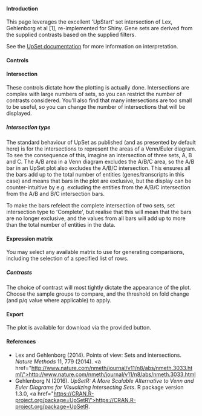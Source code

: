 
#### Introduction

This page leverages the excellent 'UpStart' set intersection of Lex, Gehlenborg et al [1], re-implemented for Shiny. Gene sets are derived from the supplied contrasts based on the supplied filters.

See the [UpSet documentation](http://www.caleydo.org/tools/upset/) for more information on interpretation.

#### Controls

#### Intersection

These controls dictate how the plotting is actually done. Intersections are complex with large numbers of sets, so you can restrict the number of contrasts considered. You'll also find that many intersections are too small to be useful, so you can change the number of intersections that will be displayed.

##### Intersection type

The standard behaviour of UpSet as published (and as presented by default here) is for the intersections to represent the areas of a Venn/Euler diagram. To see the consequence of this, imagine an intersection of three sets, A, B and C. The A/B area in a Venn diagram excludes the A/B/C area, so the A/B bar in an UpSet plot also excludes the A/B/C intersection. This ensures all the bars add up to the total number of entities (genes/transcripts in this case) and means that bars in the plot are exclusive, but the display can be counter-intuitive by e.g. excluding the entities from the A/B/C intersection from the A/B and B/C intersection bars.

To make the bars refelect the complete intersection of two sets, set intersection type to 'Complete', but realise that this will mean that the bars are no longer exclusive, and the values from all bars will add up to more than the total number of entities in the data.

#### Expression matrix

You may select any available matrix to use for generating comparisons, including the selection of a specified list of rows. 

##### Contrasts

The choice of contrast will most tightly dictate the appearance of the plot. Choose the sample groups to compare, and the threshold on fold change (and p/q value where applicable) to apply.

#### Export

The plot is available for download via the provided button.

#### References

* Lex and Gehlenborg (2014). Points of view: Sets and intersections. <em>Nature Methods</em> 11, 779 (2014). <a href=\"http://www.nature.com/nmeth/journal/v11/n8/abs/nmeth.3033.html\">http://www.nature.com/nmeth/journal/v11/n8/abs/nmeth.3033.html</a>
* Gehlenborg N (2016). <em>UpSetR: A More Scalable Alternative to Venn and Euler Diagrams for Visualizing Intersecting Sets</em>. R package version 1.3.0, <a href=\"https://CRAN.R-project.org/package=UpSetR\">https://CRAN.R-project.org/package=UpSetR</a>.
